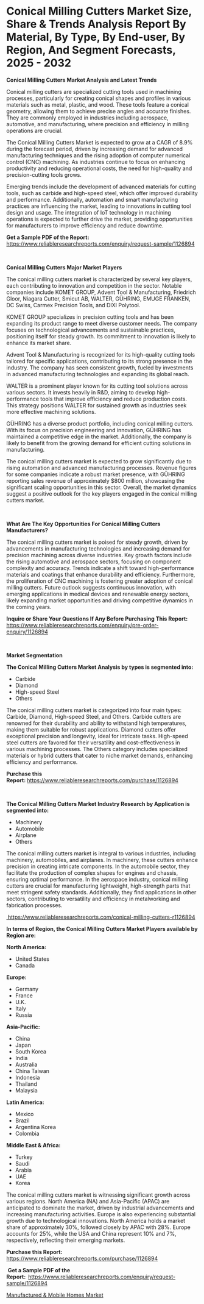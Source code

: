 <p><h1>Conical Milling Cutters Market Size, Share & Trends Analysis Report By Material, By Type, By End-user, By Region, And Segment Forecasts, 2025 - 2032</h1></p><p><strong>Conical Milling Cutters Market Analysis and Latest Trends</strong></p>
<p><p>Conical milling cutters are specialized cutting tools used in machining processes, particularly for creating conical shapes and profiles in various materials such as metal, plastic, and wood. These tools feature a conical geometry, allowing them to achieve precise angles and accurate finishes. They are commonly employed in industries including aerospace, automotive, and manufacturing, where precision and efficiency in milling operations are crucial.</p><p>The Conical Milling Cutters Market is expected to grow at a CAGR of 8.9% during the forecast period, driven by increasing demand for advanced manufacturing techniques and the rising adoption of computer numerical control (CNC) machining. As industries continue to focus on enhancing productivity and reducing operational costs, the need for high-quality and precision-cutting tools grows.</p><p>Emerging trends include the development of advanced materials for cutting tools, such as carbide and high-speed steel, which offer improved durability and performance. Additionally, automation and smart manufacturing practices are influencing the market, leading to innovations in cutting tool design and usage. The integration of IoT technology in machining operations is expected to further drive the market, providing opportunities for manufacturers to improve efficiency and reduce downtime.</p></p>
<p><strong>Get a Sample PDF of the Report:&nbsp;</strong> <a href="https://www.reliableresearchreports.com/enquiry/request-sample/1126894?utm_campaign=2743&utm_medium=2&utm_source=Github&utm_content=ia&utm_term=09042025&utm_id=conical-milling-cutters">https://www.reliableresearchreports.com/enquiry/request-sample/1126894</a></p>
<p>&nbsp;</p>
<p><strong>Conical Milling Cutters Major Market Players</strong></p>
<p><p>The conical milling cutters market is characterized by several key players, each contributing to innovation and competition in the sector. Notable companies include KOMET GROUP, Advent Tool & Manufacturing, Friedrich Gloor, Niagara Cutter, Smicut AB, WALTER, GÜHRING, EMUGE FRANKEN, DC Swiss, Carmex Precision Tools, and DIXI Polytool.</p><p>KOMET GROUP specializes in precision cutting tools and has been expanding its product range to meet diverse customer needs. The company focuses on technological advancements and sustainable practices, positioning itself for steady growth. Its commitment to innovation is likely to enhance its market share.</p><p>Advent Tool & Manufacturing is recognized for its high-quality cutting tools tailored for specific applications, contributing to its strong presence in the industry. The company has seen consistent growth, fueled by investments in advanced manufacturing technologies and expanding its global reach.</p><p>WALTER is a prominent player known for its cutting tool solutions across various sectors. It invests heavily in R&D, aiming to develop high-performance tools that improve efficiency and reduce production costs. This strategy positions WALTER for sustained growth as industries seek more effective machining solutions.</p><p>GÜHRING has a diverse product portfolio, including conical milling cutters. With its focus on precision engineering and innovation, GÜHRING has maintained a competitive edge in the market. Additionally, the company is likely to benefit from the growing demand for efficient cutting solutions in manufacturing.</p><p>The conical milling cutters market is expected to grow significantly due to rising automation and advanced manufacturing processes. Revenue figures for some companies indicate a robust market presence, with GÜHRING reporting sales revenue of approximately $800 million, showcasing the significant scaling opportunities in this sector. Overall, the market dynamics suggest a positive outlook for the key players engaged in the conical milling cutters market.</p></p>
<p>&nbsp;</p>
<p><strong>What Are The Key Opportunities For Conical Milling Cutters Manufacturers?</strong></p>
<p><p>The conical milling cutters market is poised for steady growth, driven by advancements in manufacturing technologies and increasing demand for precision machining across diverse industries. Key growth factors include the rising automotive and aerospace sectors, focusing on component complexity and accuracy. Trends indicate a shift toward high-performance materials and coatings that enhance durability and efficiency. Furthermore, the proliferation of CNC machining is fostering greater adoption of conical milling cutters. Future outlook suggests continuous innovation, with emerging applications in medical devices and renewable energy sectors, likely expanding market opportunities and driving competitive dynamics in the coming years.</p></p>
<p><strong>Inquire or Share Your Questions If Any Before Purchasing This Report:</strong> <a href="https://www.reliableresearchreports.com/enquiry/pre-order-enquiry/1126894?utm_campaign=2743&utm_medium=2&utm_source=Github&utm_content=ia&utm_term=09042025&utm_id=conical-milling-cutters">https://www.reliableresearchreports.com/enquiry/pre-order-enquiry/1126894</a></p>
<p>&nbsp;</p>
<p><strong>Market Segmentation</strong></p>
<p><strong>The Conical Milling Cutters Market Analysis by types is segmented into:</strong></p>
<p><ul><li>Carbide</li><li>Diamond</li><li>High-speed Steel</li><li>Others</li></ul></p>
<p><p>The conical milling cutters market is categorized into four main types: Carbide, Diamond, High-speed Steel, and Others. Carbide cutters are renowned for their durability and ability to withstand high temperatures, making them suitable for robust applications. Diamond cutters offer exceptional precision and longevity, ideal for intricate tasks. High-speed steel cutters are favored for their versatility and cost-effectiveness in various machining processes. The Others category includes specialized materials or hybrid cutters that cater to niche market demands, enhancing efficiency and performance.</p></p>
<p><strong>Purchase this Report:&nbsp;</strong><a href="https://www.reliableresearchreports.com/purchase/1126894?utm_campaign=2743&utm_medium=2&utm_source=Github&utm_content=ia&utm_term=09042025&utm_id=conical-milling-cutters">https://www.reliableresearchreports.com/purchase/1126894</a></p>
<p>&nbsp;</p>
<p><strong>The Conical Milling Cutters Market Industry Research by Application is segmented into:</strong></p>
<p><ul><li>Machinery</li><li>Automobile</li><li>Airplane</li><li>Others</li></ul></p>
<p><p>The conical milling cutters market is integral to various industries, including machinery, automobiles, and airplanes. In machinery, these cutters enhance precision in creating intricate components. In the automobile sector, they facilitate the production of complex shapes for engines and chassis, ensuring optimal performance. In the aerospace industry, conical milling cutters are crucial for manufacturing lightweight, high-strength parts that meet stringent safety standards. Additionally, they find applications in other sectors, contributing to versatility and efficiency in metalworking and fabrication processes.</p></p>
<p><a href="https://www.reliableresearchreports.com/conical-milling-cutters-r1126894?utm_campaign=2743&utm_medium=2&utm_source=Github&utm_content=ia&utm_term=09042025&utm_id=conical-milling-cutters">&nbsp;https://www.reliableresearchreports.com/conical-milling-cutters-r1126894</a></p>
<p><strong>In terms of Region, the Conical Milling Cutters Market Players available by Region are:</strong></p>
<p>
    <p> <strong> North America: </strong>
        <ul>
            <li>United States</li>
            <li>Canada</li>
        </ul>
        </p> 
    <p> <strong> Europe: </strong>
        <ul>
            <li>Germany</li>
            <li>France</li>
            <li>U.K.</li>
            <li>Italy</li>
            <li>Russia</li>
        </ul>
        </p> 
    <p> <strong> Asia-Pacific: </strong>
        <ul>
            <li>China</li>
            <li>Japan</li>
            <li>South Korea</li>
            <li>India</li>
            <li>Australia</li>
            <li>China Taiwan</li>
            <li>Indonesia</li>
            <li>Thailand</li>
            <li>Malaysia</li>
        </ul>
        </p> 
    <p> <strong> Latin America: </strong>
        <ul>
            <li>Mexico</li>
            <li>Brazil</li>
            <li>Argentina Korea</li>
            <li>Colombia</li>
        </ul>
        </p> 
    <p> <strong> Middle East & Africa: </strong>
        <ul>
            <li>Turkey</li>
            <li>Saudi</li>
            <li>Arabia</li>
            <li>UAE</li>
            <li>Korea</li>
        </ul>
    </p>
    </p>
<p><p>The conical milling cutters market is witnessing significant growth across various regions. North America (NA) and Asia-Pacific (APAC) are anticipated to dominate the market, driven by industrial advancements and increasing manufacturing activities. Europe is also experiencing substantial growth due to technological innovations. North America holds a market share of approximately 30%, followed closely by APAC with 28%. Europe accounts for 25%, while the USA and China represent 10% and 7%, respectively, reflecting their emerging markets.</p></p>
<p><strong>Purchase this Report: </strong><a href="https://www.reliableresearchreports.com/purchase/1126894?utm_campaign=2743&utm_medium=2&utm_source=Github&utm_content=ia&utm_term=09042025&utm_id=conical-milling-cutters">https://www.reliableresearchreports.com/purchase/1126894</a></p>
<p>&nbsp;<strong>Get a Sample PDF of the Report:&nbsp;&nbsp;</strong><a href="https://www.reliableresearchreports.com/enquiry/request-sample/1126894?utm_campaign=2743&utm_medium=2&utm_source=Github&utm_content=ia&utm_term=09042025&utm_id=conical-milling-cutters">https://www.reliableresearchreports.com/enquiry/request-sample/1126894</a></p>
<p><strong></strong></p>
<p><p><a href="https://github.com/kakeryttri0c/Market-Research-Report-List-1/blob/main/manufactured-mobile-homes-market.md?utm_campaign=2743&utm_medium=2&utm_source=Github&utm_content=ia&utm_term=09042025&utm_id=conical-milling-cutters">Manufactured & Mobile Homes Market</a></p></p>